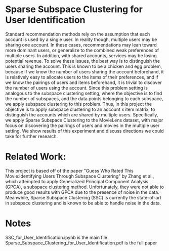 # Sparse Subspace Clustering for User Identification
Standard recommendation methods rely on the assumption that each account is used by a single user. In reality though, multiple users may be sharing one account. In these cases, recommendations may lean toward more dominant users, or generalize to the combined weak preferences of multiple users. In addition, with shared accounts, services may be losing potential revenue. To solve these issues, the best way is to distinguish the users sharing the account. This is known to be a chicken and egg problem, because if we know the number of users sharing the account beforehand, it is relatively easy to allocate users to the items of their preferences, and if we know the pairings of users and items beforehand, it is trivial to discover the number of users using the account. Since this problem setting is analogous to the subspace clustering setting, where the objective is to find the number of subspaces, and the data points belonging to each subspace, we apply subspace clustering to this problem. Thus, in this project the objective is to apply subspace clustering to an account x item matrix, to distinguish the accounts which are shared by multiple users. Specifically, we apply Sparse Subspace Clustering to the MovieLens dataset, with major focus on discovering the pairings of users and movies in the multiple user setting. We show results of this experiment and discuss directions we could take for further research.

# Related Work:
This project is based off of the paper "Guess Who Rated This Movie:Identifying Users Through Subspace Clustering" by Zhang et al., which attempted to apply Generalized Principal Component Analysis (GPCA), a subspace clustering method. Unfortunately, they were not able to produce good results with GPCA due to the presence of noise in the data. Meanwhile, Sparse Subspace Clustering (SSC) is currently the state-of-art in subspace clustering and is known to be able to handle noise in the data.

# Notes  
SSC_for_User_Identification.ipynb is the main file
Sparse_Subspace_Clustering_for_User_Identification.pdf is the full paper

